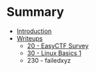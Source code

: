# Summary

* [Introduction](README.md)
* [Writeups](writeups.md)
   * [20 - EasyCTF Survey](020-easyctf_survey.md)
   * [30 - Linux Basics 1](030-linux-basics-1.md)
   * 230 - failedxyz

